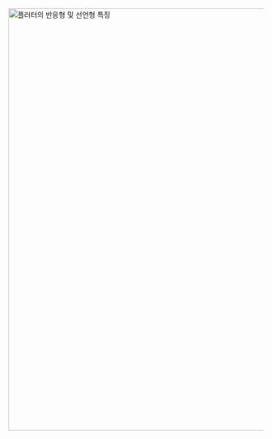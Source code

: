 <img width="1766" height="834" alt="플러터의 반응형 및 선언형 특징" src="https://github.com/user-attachments/assets/94c72d5b-cfb2-4f70-98fe-de2ae5677a3a" />
